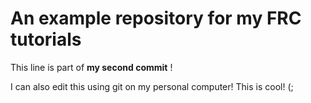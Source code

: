# An example repository for my FRC tutorials

This line is part of **my second commit** !

I can also edit this using git on my personal computer! This is cool! (;
